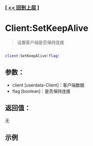 ### [[ << 回到上层 ]](index.md)

# Client:SetKeepAlive

> 设置客户端是否保持连接

```lua

client:SetKeepAlive(flag)

```

## 参数：

+ client [userdata-Client]：客户端数据
+ flag [boolean]：是否保持连接

## 返回值：

无

## 示例

```lua

```